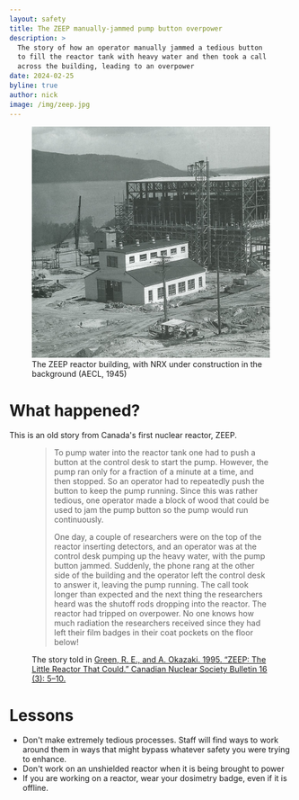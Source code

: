 ```yaml
---
layout: safety
title: The ZEEP manually-jammed pump button overpower
description: >
  The story of how an operator manually jammed a tedious button
  to fill the reactor tank with heavy water and then took a call
  across the building, leading to an overpower
date: 2024-02-25
byline: true
author: nick
image: /img/zeep.jpg
---
```


<div class="row">
<div class="col-md-8" markdown="1">

<figure class="figure float-end w-50">
<a href="/img/zeep.jpg"><img class="figure-img img-fluid rounded"
src="/img/zeep.jpg"  alt=""/></a> 
<figcaption class="figure-caption">The ZEEP reactor building, with NRX under
construction in the background (AECL, 1945)</figcaption>
</figure>

# What happened?

This is an old story from Canada's first nuclear reactor, ZEEP.

<figure class="text-start">
<blockquote class="blockquote" markdown="1">
To pump water into the reactor tank one had to push a button at the control desk
to start the pump. However, the pump ran only for a fraction of a minute at a
time, and then stopped. So an operator had to repeatedly push the button to keep
the pump running. Since this was rather tedious, one operator made a block of
wood that could be used to jam the pump button so the pump would run
continuously.

One day, a couple of researchers were on the top of the reactor
inserting detectors, and an operator was at the control desk pumping up the
heavy water, with the pump button jammed. Suddenly, the phone rang at the other
side of the building and the operator left the control desk to answer it,
leaving the pump running. The call took longer than expected and the next thing
the researchers heard was the shutoff rods dropping into the reactor. The
reactor had tripped on overpower. No one knows how much radiation the
researchers received since they had left their film badges in their coat pockets
on the floor below!

</blockquote>
<figcaption class="blockquote-footer">The story told in <a
href="https://cns-snc.ca/wp-content/uploads/2022/01/Vol_16_No3_1995.pdf">Green,
R. E., and A.  Okazaki. 1995. “ZEEP: The Little Reactor That Could.” Canadian
Nuclear Society Bulletin 16 (3): 5–10.</a>
</figcaption>
</figure>

# Lessons

- Don't make extremely tedious processes. Staff will find ways to work
  around them in ways that might bypass whatever safety you were trying
  to enhance.
- Don't work on an unshielded reactor when it is being brought to power
- If you are working on a reactor, wear your dosimetry badge, even if
  it is offline.

</div>
</div>
